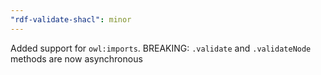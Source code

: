 ```yaml
---
"rdf-validate-shacl": minor
---
```


Added support for `owl:imports`. BREAKING: `.validate` and `.validateNode` methods are now asynchronous
